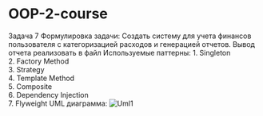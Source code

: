 # OOP-2-course
Задача 7
Формулировка задачи: Создать систему для учета финансов пользователя с категоризацией расходов и генерацией отчетов. Вывод отчета реализовать в файл
Используемые паттерны: 1. Singleton  
                       2. Factory Method  
                       3. Strategy  
                       4. Template Method  
                       5. Composite  
                       6. Dependency Injection  
                       7. Flyweight
UML диаграмма:
![Uml1](https://github.com/user-attachments/assets/92425fdc-8580-447d-a3eb-fd9ca6d4458e)
